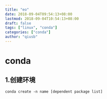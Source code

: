 ```yaml
---
title: "eo"
date: 2018-09-04T09:54:13+08:00
lastmod: 2018-09-04T10:54:13+08:00
draft: false
tags: ["linux", "conda"]
categories: ["conda"]
author: "qiusb"
---
```


# conda


## 1.创建环境
```
conda create -n name [dependent package list]
```
